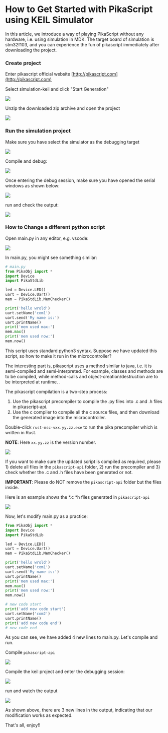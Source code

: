 # How to Get Started with PikaScript using KEIL Simulator

In this article, we introduce a way of playing PikaScript without any hardware, i.e. using simulation in MDK. 
The target board of simulation is stm32f103, and you can experience the fun of pikascript immediately after downloading the project.

### Create project
Enter pikascript official website [http://pikascript.com](http://pikascript.com)

Select simulation-keil and click "Start Generation"

![](assets/1644128841425-378e4391-426d-4dc3-bb2d-934e8facd22e.png)



Unzip the downloaded zip archive and open the project

![](assets/130745821-864038df-d8b0-41d2-97e8-199815d0d57d.png)




### Run the simulation project
Make sure you have select the simulator as the debugging target

![](assets/130747706-b912e09f-3f68-495a-a69f-f8f7500b1e4e.png)



Compile and debug:

![](assets/130747350-70ffa319-f04d-4f26-a75b-61864a19b8d8.png)



Once entering the debug session, make sure you have opened the serial windows as shown below:

![](assets/130747952-42073ba1-c4c4-4acb-9495-766cd5731374.png)



run and check the output:

![](assets/130748221-53fff9f6-6427-417d-b95a-3fa52a57eeaf.png)



### How to Change a different python script
Open main.py in any editor, e.g. vscode:

![](assets/130748847-477facfb-e16e-4e0e-8876-d66efd0ae48c.png)



In main.py, you might see something similar:

````python
# main.py
from PikaObj import *
import Device
import PikaStdLib

led = Device.LED()
uart = Device.Uart()
mem = PikaStdLib.MemChecker()

print('hello wrold')
uart.setName('com1')
uart.send('My name is:')
uart.printName()
print('mem used max:')
mem.max()
print('mem used now:')
mem.now()
````

This script uses standard python3 syntax. Suppose we have updated this script, so how to make it run in the microcontroller?
​

The interesting part is, pikascript uses a method similar to java, i.e. it is semi-compiled and semi-interpreted. For example, classes and methods are to be compiled, while method-calls and object-creation/destruction are to be interpreted at runtime. .
​

The pikascript compilation is a two-step process:
1. Use the pikascript precompiler to compile the .py files into .c and .h files in pikascript-api.
2. Use the c compiler to compile all the c source files, and then download the generated image into the microcontroller.

Double-click `rust-msc-vxx.yy.zz.exe` to run the pika precompiler which is written in Rust.

**NOTE**: Here `xx.yy.zz` is the version number.

![](assets/130749341-d12b7985-3685-419c-b9b8-8a09ae6f73d3.png)


If you want to make sure the updated script is compiled as required, please 1) delete all files in the `pikascript-api` folder, 2) run the precompiler and 3) check whether the .c and .h files have been generated or not. 


**IMPORTANT**: Please do NOT remove the `pikascript-api` folder but the files inside.

Here is an example shows the \*.c \*h files generated in `pikascript-api`

![](assets/130750476-eaffce03-caeb-40b3-9841-550034fa191a.png)


Now, let's modify main.py as a practice: 

````python
from PikaObj import *
import Device
import PikaStdLib

led = Device.LED()
uart = Device.Uart()
mem = PikaStdLib.MemChecker()

print('hello wrold')
uart.setName('com1')
uart.send('My name is:')
uart.printName()
print('mem used max:')
mem.max()
print('mem used now:')
mem.now()

# new code start
print('add new code start')
uart.setName('com2')
uart.printName()
print('add new code end')
# new code end
````

As you can see, we have added 4 new lines to main.py. Let's compile and run.

Compile `pikascript-api`

![](assets/130751195-40944d60-7d56-48a9-9f47-cab87d77d5a8.png)


Compile the keil project and enter the debugging session:

![](assets/130751539-aa0bdb82-750f-4f98-8f6f-02d653dda64a.png)


run and watch the output

![](assets/130751653-cad627c2-367c-45a6-8c5f-686c7514df3c.png)


As shown above, there are 3 new lines in the output, indicating that our modification works as expected.

That's all, enjoy!!
